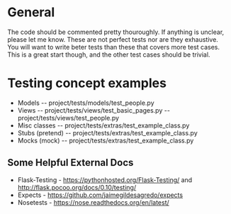 General
=====================
The code should be commented pretty thouroughly. If anything is unclear, please let me know. These are not perfect tests nor are they exhaustive. You will want to write beter tests than these that covers more test cases. This is a great start though, and the other test cases should be trivial.

Testing concept examples
=====================
- Models
-- project/tests/models/test_people.py
- Views
-- project/tests/views/test_basic_pages.py
-- project/tests/views/test_people.py
- Misc classes
-- project/tests/extras/test_example_class.py
- Stubs (pretend)
-- project/tests/extras/test_example_class.py
- Mocks (mock)
-- project/tests/extras/test_example_class.py

Some Helpful External Docs
-----------
- Flask-Testing - https://pythonhosted.org/Flask-Testing/ and http://flask.pocoo.org/docs/0.10/testing/
- Expects - https://github.com/jaimegildesagredo/expects
- Nosetests - https://nose.readthedocs.org/en/latest/
